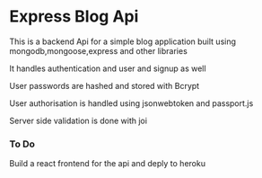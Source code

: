 # Express Blog Api

This is a backend Api for a simple blog application built using mongodb,mongoose,express and other libraries

It handles authentication and user and signup as well

User passwords are hashed and stored with Bcrypt

User authorisation is handled using jsonwebtoken and passport.js

Server side validation is done with joi

### To Do

Build a react frontend for the api and deply to heroku
